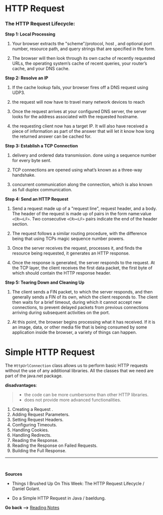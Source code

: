 # HTTP Request

### **The HTTP Request Lifecycle:**

**Step 1: Local Processing**

1. Your browser extracts the "scheme"/protocol, host , and optional port number, resource path, and query strings that are specified in the form.

2. The browser will then look through its own cache of recently requested URLs, the operating system’s cache of recent queries, your router’s cache, and your DNS cache.

**Step 2: Resolve an IP**

1. If the cache lookup fails, your browser fires off a DNS request using UDP3.

2. the request will now have to travel many network devices to reach

3. Once the request arrives at your configured DNS server, the server looks for the address associated with the requested hostname.

4. the requesting client now has a target IP. It will also have received a piece of information as part of the answer that will let it know how long the returned answer can be cached for.

**Step 3: Establish a TCP Connection**

1. delivery and ordered data transmission. done using a sequence number for every byte sent.

2. TCP connections are opened using what’s known as a three-way handshake.

3. concurrent communication along the connection, which is also known as full duplex communication.

**Step 4: Send an HTTP Request**

1. Send a request made up of a "request line", request header, and a body. The header of the request is made up of pairs in the form name:value `<CR><LF>`. Two consecutive `<CR><LF>` pairs indicate the end of the header section.

2. The request follows a similar routing procedure, with the difference being that using TCPs magic sequence number powers.

3. Once the server receives the request, processes it, and finds the resource being requested, it generates an HTTP response.

4. Once the response is generated, the server responds to the request. At the TCP layer, the client receives the first data packet, the first byte of which should contain the HTTP response header.

**Step 5: Tearing Down and Cleaning Up**

1. The client sends a FIN packet, to which the server responds, and then generally sends a FIN of its own, which the client responds to. The client then waits for a brief timeout, during which it cannot accept new connections, to prevent delayed packets from previous connections arriving during subsequent activities on the port.

2. At this point, the browser begins processing what it has received. If it is an image, data, or other media file that is being consumed by some application inside the browser, a variety of things can happen.

# Simple HTTP Request

The `HttpUrlConnection` class allows us to perform basic HTTP requests without the use of any additional libraries. All the classes that we need are part of the java.net package.

**disadvantages**:

> - the code can be more cumbersome than other HTTP libraries.
> - does not provide more advanced functionalities.

1. Creating a Request .
2. Adding Request Parameters.
3. Setting Request Headers.
4. Configuring Timeouts.
5. Handling Cookies.
6. Handling Redirects.
7. Reading the Response.
8. Reading the Response on Failed Requests.
9. Building the Full Response.

<hr>
<br>

**Sources**

- Things I Brushed Up On This Week: The HTTP Request Lifecycle / Daniel Golant.

- Do a Simple HTTP Request in Java / baeldung.

**Go back -->** [Reading Notes](https://aseel-dweedar.github.io/reading-notes/)
